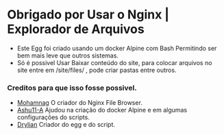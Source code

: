# Obrigado por Usar o Nginx | Explorador de Arquivos 

* Este Egg foi criado usando um docker Alpine com Bash Permitindo ser bem mais leve que outros sistemas.
* Só é possivel Usar Baixar conteúdo do site, para colocar arquivos no site entre em /site/files/ , pode criar pastas entre outros.

### Creditos para que isso fosse possivel. 

* [Mohamnag](https://github.com/mohamnag/nginx-file-browser) O criador do Nginx File Browser.
* [Ashu11-A](https://github.com/Ashu11-A/) Ajudou na criação do docker Alpine e em algumas configurações do scripts.
* [Drylian](https://github.com/drylian) Criador do egg e do script.
